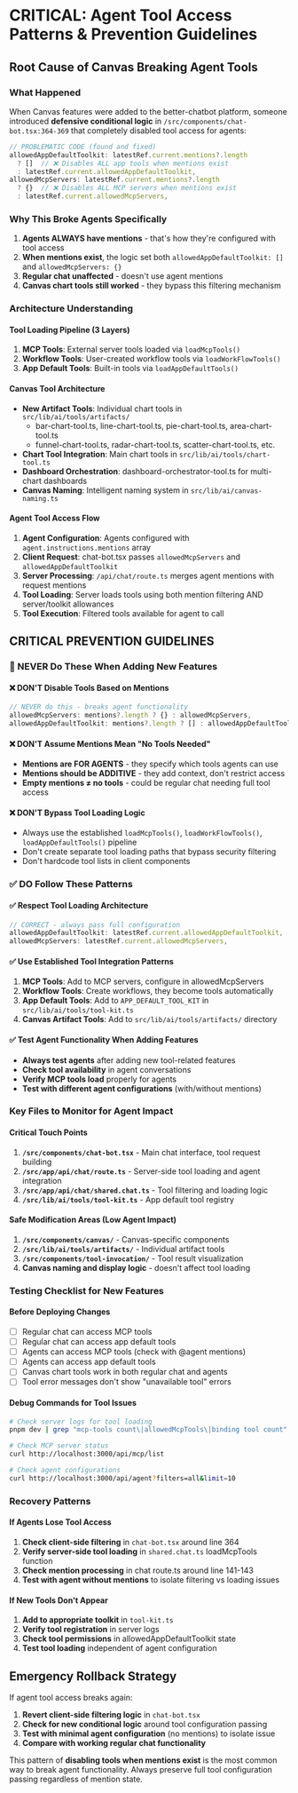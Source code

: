 # CRITICAL: Agent Tool Access Patterns & Prevention Guidelines

## Root Cause of Canvas Breaking Agent Tools

### What Happened
When Canvas features were added to the better-chatbot platform, someone introduced **defensive conditional logic** in `/src/components/chat-bot.tsx:364-369` that completely disabled tool access for agents:

```typescript
// PROBLEMATIC CODE (found and fixed)
allowedAppDefaultToolkit: latestRef.current.mentions?.length
  ? []  // ❌ Disables ALL app tools when mentions exist
  : latestRef.current.allowedAppDefaultToolkit,
allowedMcpServers: latestRef.current.mentions?.length  
  ? {}  // ❌ Disables ALL MCP servers when mentions exist
  : latestRef.current.allowedMcpServers,
```

### Why This Broke Agents Specifically
1. **Agents ALWAYS have mentions** - that's how they're configured with tool access
2. **When mentions exist**, the logic set both `allowedAppDefaultToolkit: []` and `allowedMcpServers: {}`
3. **Regular chat unaffected** - doesn't use agent mentions
4. **Canvas chart tools still worked** - they bypass this filtering mechanism

### Architecture Understanding

#### Tool Loading Pipeline (3 Layers)
1. **MCP Tools**: External server tools loaded via `loadMcpTools()`
2. **Workflow Tools**: User-created workflow tools via `loadWorkFlowTools()`  
3. **App Default Tools**: Built-in tools via `loadAppDefaultTools()`

#### Canvas Tool Architecture
- **New Artifact Tools**: Individual chart tools in `src/lib/ai/tools/artifacts/`
  - bar-chart-tool.ts, line-chart-tool.ts, pie-chart-tool.ts, area-chart-tool.ts
  - funnel-chart-tool.ts, radar-chart-tool.ts, scatter-chart-tool.ts, etc.
- **Chart Tool Integration**: Main chart tools in `src/lib/ai/tools/chart-tool.ts`
- **Dashboard Orchestration**: dashboard-orchestrator-tool.ts for multi-chart dashboards
- **Canvas Naming**: Intelligent naming system in `src/lib/ai/canvas-naming.ts`

#### Agent Tool Access Flow
1. **Agent Configuration**: Agents configured with `agent.instructions.mentions` array
2. **Client Request**: chat-bot.tsx passes `allowedMcpServers` and `allowedAppDefaultToolkit`
3. **Server Processing**: `/api/chat/route.ts` merges agent mentions with request mentions
4. **Tool Loading**: Server loads tools using both mention filtering AND server/toolkit allowances
5. **Tool Execution**: Filtered tools available for agent to call

## CRITICAL PREVENTION GUIDELINES

### 🚨 NEVER Do These When Adding New Features

#### ❌ DON'T Disable Tools Based on Mentions
```typescript
// NEVER do this - breaks agent functionality
allowedMcpServers: mentions?.length ? {} : allowedMcpServers,
allowedAppDefaultToolkit: mentions?.length ? [] : allowedAppDefaultToolkit,
```

#### ❌ DON'T Assume Mentions Mean "No Tools Needed"
- **Mentions are FOR AGENTS** - they specify which tools agents can use
- **Mentions should be ADDITIVE** - they add context, don't restrict access
- **Empty mentions ≠ no tools** - could be regular chat needing full tool access

#### ❌ DON'T Bypass Tool Loading Logic
- Always use the established `loadMcpTools()`, `loadWorkFlowTools()`, `loadAppDefaultTools()` pipeline
- Don't create separate tool loading paths that bypass security filtering
- Don't hardcode tool lists in client components

### ✅ DO Follow These Patterns

#### ✅ Respect Tool Loading Architecture
```typescript
// CORRECT - always pass full configuration
allowedAppDefaultToolkit: latestRef.current.allowedAppDefaultToolkit,
allowedMcpServers: latestRef.current.allowedMcpServers,
```

#### ✅ Use Established Tool Integration Patterns
1. **MCP Tools**: Add to MCP servers, configure in allowedMcpServers
2. **Workflow Tools**: Create workflows, they become tools automatically
3. **App Default Tools**: Add to `APP_DEFAULT_TOOL_KIT` in `src/lib/ai/tools/tool-kit.ts`
4. **Canvas Artifact Tools**: Add to `src/lib/ai/tools/artifacts/` directory

#### ✅ Test Agent Functionality When Adding Features
- **Always test agents** after adding new tool-related features
- **Check tool availability** in agent conversations
- **Verify MCP tools load** properly for agents
- **Test with different agent configurations** (with/without mentions)

### Key Files to Monitor for Agent Impact

#### Critical Touch Points
1. **`/src/components/chat-bot.tsx`** - Main chat interface, tool request building
2. **`/src/app/api/chat/route.ts`** - Server-side tool loading and agent integration
3. **`/src/app/api/chat/shared.chat.ts`** - Tool filtering and loading logic
4. **`/src/lib/ai/tools/tool-kit.ts`** - App default tool registry

#### Safe Modification Areas (Low Agent Impact)
1. **`/src/components/canvas/`** - Canvas-specific components
2. **`/src/lib/ai/tools/artifacts/`** - Individual artifact tools
3. **`/src/components/tool-invocation/`** - Tool result visualization
4. **Canvas naming and display logic** - doesn't affect tool loading

### Testing Checklist for New Features

#### Before Deploying Changes
- [ ] Regular chat can access MCP tools
- [ ] Regular chat can access app default tools
- [ ] Agents can access MCP tools (check with @agent mentions)
- [ ] Agents can access app default tools  
- [ ] Canvas chart tools work in both regular chat and agents
- [ ] Tool error messages don't show "unavailable tool" errors

#### Debug Commands for Tool Issues
```bash
# Check server logs for tool loading
pnpm dev | grep "mcp-tools count\|allowedMcpTools\|binding tool count"

# Check MCP server status  
curl http://localhost:3000/api/mcp/list

# Check agent configurations
curl http://localhost:3000/api/agent?filters=all&limit=10
```

### Recovery Patterns

#### If Agents Lose Tool Access
1. **Check client-side filtering** in `chat-bot.tsx` around line 364
2. **Verify server-side tool loading** in `shared.chat.ts` loadMcpTools function
3. **Check mention processing** in chat route.ts around line 141-143
4. **Test with agent without mentions** to isolate filtering vs loading issues

#### If New Tools Don't Appear
1. **Add to appropriate toolkit** in `tool-kit.ts`
2. **Verify tool registration** in server logs
3. **Check tool permissions** in allowedAppDefaultToolkit state
4. **Test tool loading** independent of agent configuration

## Emergency Rollback Strategy

If agent tool access breaks again:
1. **Revert client-side filtering logic** in `chat-bot.tsx`
2. **Check for new conditional logic** around tool configuration passing
3. **Test with minimal agent configuration** (no mentions) to isolate issue
4. **Compare with working regular chat functionality**

This pattern of **disabling tools when mentions exist** is the most common way to break agent functionality. Always preserve full tool configuration passing regardless of mention state.